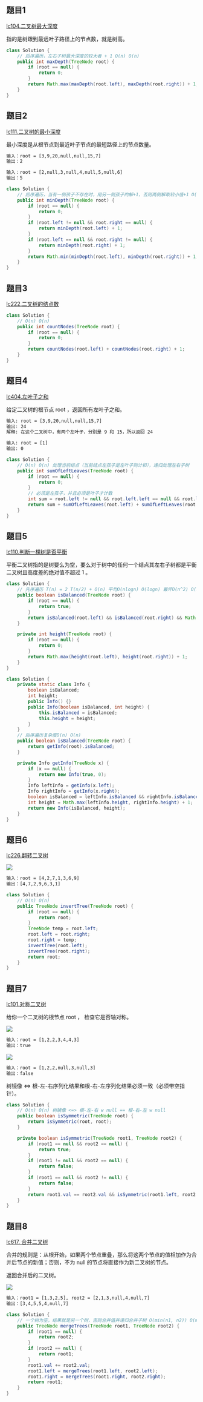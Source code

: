 ## 题目1

[lc104.二叉树最大深度](https://leetcode.cn/problems/maximum-depth-of-binary-tree/)  

指的是树跟到最远叶子路径上的节点数，就是树高。

```java
class Solution {
    // 后序遍历，左右子树最大深度的较大者 + 1 O(n) O(n)
    public int maxDepth(TreeNode root) {
        if (root == null) {
            return 0;
        }
        return Math.max(maxDepth(root.left), maxDepth(root.right)) + 1;
    }
}
```

## 题目2

[lc111.二叉树的最小深度](https://leetcode.cn/problems/minimum-depth-of-binary-tree/)  

最小深度是从根节点到最近叶子节点的最短路径上的节点数量。

```html
输入：root = [3,9,20,null,null,15,7]
输出：2

输入：root = [2,null,3,null,4,null,5,null,6]
输出：5
```

```java
class Solution {
    // 后序遍历，当有一侧孩子不存在时，用另一侧孩子的解+1，否则两侧解取较小值+1 O(n) O(n)
    public int minDepth(TreeNode root) {
        if (root == null) {
            return 0;
        }
        if (root.left != null && root.right == null) {
            return minDepth(root.left) + 1;
        }
        if (root.left == null && root.right != null) {
            return minDepth(root.right) + 1;
        }
        return Math.min(minDepth(root.left), minDepth(root.right)) + 1;
    }
}
```

## 题目3

[lc222.二叉树的结点数](https://leetcode.cn/problems/count-complete-tree-nodes/)  

```java
class Solution {
    // O(n) O(n)
    public int countNodes(TreeNode root) {
        if (root == null) {
            return 0;
        }
        return countNodes(root.left) + countNodes(root.right) + 1;
    }
}
```

## 题目4

[lc404.左叶子之和](https://leetcode.cn/problems/find-largest-value-in-each-tree-row/)  

给定二叉树的根节点 root ，返回所有左叶子之和。  

```html
输入: root = [3,9,20,null,null,15,7] 
输出: 24 
解释: 在这个二叉树中，有两个左叶子，分别是 9 和 15，所以返回 24

输入: root = [1]
输出: 0
```

```java
class Solution {
    // O(n) O(n) 处理当前结点（当前结点左孩子是左叶子则计和），递归处理左右子树
    public int sumOfLeftLeaves(TreeNode root) {
        if (root == null) {
            return 0;
        }
        // 必须是左孩子，并且必须是叶子才计数
        int sum = root.left != null && root.left.left == null && root.left.right == null ? root.left.val : 0;
        return sum + sumOfLeftLeaves(root.left) + sumOfLeftLeaves(root.right);
    }
}
```

## 题目5

[lc110.判断一棵树是否平衡](https://leetcode.cn/problems/balanced-binary-tree/)  

平衡二叉树指的是树要么为空，要么对于树中的任何一个结点其左右子树都是平衡二叉树且高度差的绝对值不超过 1 。

```java
class Solution {
    // 先序遍历 T(n) = 2 T(n/2) + O(n) 平均O(nlogn) O(logn) 最坏O(n^2) O(n)
    public boolean isBalanced(TreeNode root) {
        if (root == null) {
            return true;
        }
        return isBalanced(root.left) && isBalanced(root.right) && Math.abs(height(root.left) - height(root.right)) <= 1;
    }

    private int height(TreeNode root) {
        if (root == null) {
            return 0;
        }
        return Math.max(height(root.left), height(root.right)) + 1;
    }
}
```

```java
class Solution {
    private static class Info {
        boolean isBalanced;
        int height;
        public Info() {}
        public Info(boolean isBalanced, int height) {
            this.isBalanced = isBalanced;
            this.height = height;
        }
    }
    // 后序遍历复杂度O(n) O(n)
    public boolean isBalanced(TreeNode root) {
        return getInfo(root).isBalanced;
    }

    private Info getInfo(TreeNode x) {
        if (x == null) {
            return new Info(true, 0);
        }
        Info leftInfo = getInfo(x.left);
        Info rightInfo = getInfo(x.right);
        boolean isBalanced = leftInfo.isBalanced && rightInfo.isBalanced && Math.abs(leftInfo.height - rightInfo.height) <= 1;
        int height = Math.max(leftInfo.height, rightInfo.height) + 1;
        return new Info(isBalanced, height);
    }
}
```

## 题目6

[lc226.翻转二叉树](https://leetcode.cn/problems/invert-binary-tree/)  

![](https://github.com/RossVermouth/algorithm/blob/main/%E9%99%84%E4%BB%B6/%E7%BF%BB%E8%BD%AC%E4%BA%8C%E5%8F%89%E6%A0%91.png) 
```html
输入：root = [4,2,7,1,3,6,9]
输出：[4,7,2,9,6,3,1]
```

```java
class Solution {
    // O(n) O(n)
    public TreeNode invertTree(TreeNode root) {
        if (root == null) {
            return root;
        }
        TreeNode temp = root.left;
        root.left = root.right;
        root.right = temp;
        invertTree(root.left);
        invertTree(root.right);
        return root;
    }
}
```

## 题目7

[lc101.对称二叉树](https://leetcode.cn/problems/symmetric-tree/)  

给你一个二叉树的根节点 root ， 检查它是否轴对称。  

![](https://github.com/RossVermouth/algorithm/blob/main/%E9%99%84%E4%BB%B6/%E5%AF%B9%E7%A7%B0%E4%BA%8C%E5%8F%89%E6%A0%911.png)
```html
输入：root = [1,2,2,3,4,4,3]
输出：true
```

![](https://github.com/RossVermouth/algorithm/blob/main/%E9%99%84%E4%BB%B6/%E5%AF%B9%E7%A7%B0%E4%BA%8C%E5%8F%89%E6%A0%912.png)
```html
输入：root = [1,2,2,null,3,null,3]
输出：false
```

树镜像 <=> 根-左-右序列化结果和根-右-左序列化结果必须一致（必须带空指针）。

```java
class Solution {
    // O(n) O(n) 树镜像 <=> 根-左-右 w null == 根-右-左 w null
    public boolean isSymmetric(TreeNode root) {
        return isSymmetric(root, root);
    }

    private boolean isSymmetric(TreeNode root1, TreeNode root2) {
        if (root1 == null && root2 == null) {
            return true;
        }
        if (root1 != null && root2 == null) {
            return false;
        }
        if (root1 == null && root2 != null) {
            return false;
        }
        return root1.val == root2.val && isSymmetric(root1.left, root2.right) && isSymmetric(root1.right, root2.left);
    }
}
```

## 题目8

[lc617. 合并二叉树](https://leetcode.cn/problems/merge-two-binary-trees/)    

合并的规则是：从根开始，如果两个节点重叠，那么将这两个节点的值相加作为合并后节点的新值；否则，不为 null 的节点将直接作为新二叉树的节点。  

返回合并后的二叉树。

![](https://github.com/RossVermouth/algorithm/blob/main/%E9%99%84%E4%BB%B6/%E5%90%88%E5%B9%B6%E4%BA%8C%E5%8F%89%E6%A0%91.png)
```html
输入：root1 = [1,3,2,5], root2 = [2,1,3,null,4,null,7]
输出：[3,4,5,5,4,null,7]
```

```java
class Solution {
    // 一个树为空，结果就是另一个树，否则合并值并递归合并子树 O(min(n1, n2)) O(min(n1, n2))
    public TreeNode mergeTrees(TreeNode root1, TreeNode root2) {
        if (root1 == null) {
            return root2;
        }
        if (root2 == null) {
            return root1;
        }
        root1.val += root2.val;
        root1.left = mergeTrees(root1.left, root2.left);
        root1.right = mergeTrees(root1.right, root2.right);
        return root1;
    }
}
```
